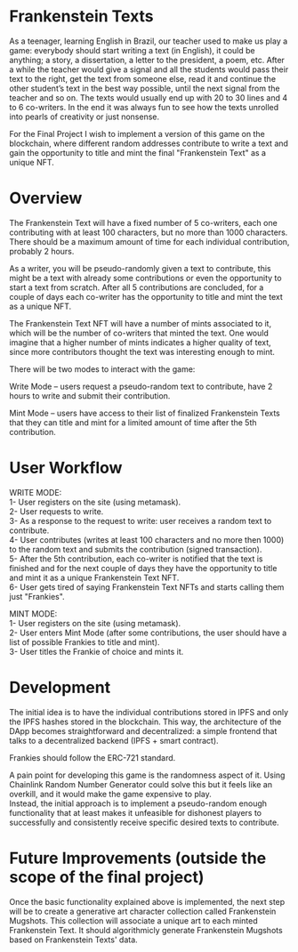 # Frankenstein Texts
As a teenager, learning English in Brazil, our teacher used to make us play a game: everybody should start writing a text (in English), it could be anything; a story, a dissertation, a letter to the president, a poem, etc. After a while the teacher would give a signal and all the students would pass their text to the right, get the text from someone else, read it and continue the other student’s text in the best way possible, until the next signal from the teacher and so on. The texts would usually end up with 20 to 30 lines and 4 to 6 co-writers. In the end it was always fun to see how the texts unrolled into pearls of creativity or just nonsense.

For the Final Project I wish to implement a version of this game on the blockchain, where different random addresses contribute to write a text and gain the opportunity to title and mint the final "Frankenstein Text" as a unique NFT.

# Overview
The Frankenstein Text will have a fixed number of 5 co-writers, each one contributing with at least 100 characters, but no more than 1000 characters. There should be a maximum amount of time for each individual contribution, probably 2 hours.

As a writer, you will be pseudo-randomly given a text to contribute, this might be a text with already some contributions or even the opportunity to start a text from scratch. After all 5 contributions are concluded, for a couple of days each co-writer has the opportunity to title and mint the text as a unique NFT.

The Frankenstein Text NFT will have a number of mints associated to it, which will be the number of co-writers that minted the text. One would imagine that a higher number of mints indicates a higher quality of text, since more contributors thought the text was interesting enough to mint.

There will be two modes to interact with the game: 

  Write Mode – users request a pseudo-random text to contribute, have 2 hours to write and submit their contribution.
  
  Mint Mode – users have access to their list of finalized Frankenstein Texts that they can title and mint for a limited amount of time after the 5th contribution.

# User Workflow

WRITE MODE:<br/>
1- User registers on the site (using metamask).<br/>
2- User requests to write.<br/>
3- As a response to the request to write: user receives a random text to contribute.<br/>
4- User contributes (writes at least 100 characters and no more then 1000) to the random text and submits the contribution (signed transaction).<br/>
5- After the 5th contribution, each co-writer is notified that the text is finished and for the next couple of days they have the opportunity to title and mint it as a unique Frankenstein Text NFT.<br/>
6- User gets tired of saying Frankenstein Text NFTs and starts calling them just "Frankies".

MINT MODE:<br/>
1- User registers on the site (using metamask).<br/>
2- User enters Mint Mode (after some contributions, the user should have a list of possible Frankies to title and mint).<br/>
3- User titles the Frankie of choice and mints it.

# Development

The initial idea is to have the individual contributions stored in IPFS and only the IPFS hashes stored in the blockchain. This way, the architecture of the DApp becomes straightforward and decentralized: a simple frontend that talks to a decentralized backend (IPFS + smart contract).

Frankies should follow the ERC-721 standard.

A pain point for developing this game is the randomness aspect of it. Using Chainlink Random Number Generator could solve this but it feels like an overkill, and it would make the game expensive to play.<br/>
Instead, the initial approach is to implement a pseudo-random enough functionality that at least makes it unfeasible for dishonest players to successfully and consistently receive specific desired texts to contribute.

# Future Improvements (outside the scope of the final project)

Once the basic functionality explained above is implemented, the next step will be to create a generative art character collection called Frankenstein Mugshots. This collection will associate a unique art to each minted Frankenstein Text. It should algorithmicly generate Frankenstein Mugshots based on Frankenstein Texts' data.
